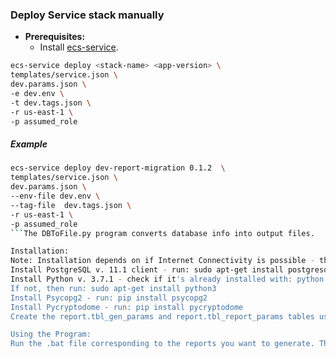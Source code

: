 ### Deploy Service stack manually

* **Prerequisites:**
	* Install [ecs-service](https://www.npmjs.com/package/ecs-service).

```bash
ecs-service deploy <stack-name> <app-version> \
templates/service.json \
dev.params.json \
-e dev.env \
-t dev.tags.json \
-r us-east-1 \
-p assumed_role
```
##### Example

```bash
ecs-service deploy dev-report-migration 0.1.2  \
templates/service.json \
dev.params.json \
--env-file dev.env \
--tag-file  dev.tags.json \
-r us-east-1 \
-p assumed_role 
```The DBToFile.py program converts database info into output files.  

Installation:  
Note: Installation depends on if Internet Connectivity is possible - this may be revised before going to integration environment.  
Install PostgreSQL v. 11.1 client - run: sudo apt-get install postgresql  
Install Python v. 3.7.1 - check if it's already installed with: python --version  
If not, then run: sudo apt-get install python3  
Install Psycopg2 - run: pip install psycopg2  
Install Pycryptodome - run: pip install pycryptodome  
Create the report.tbl_gen_params and report.tbl_report_params tables using the two DDLs found in /Scripts/DDLs/Inserts.  

Using the Program:  
Run the .bat file corresponding to the reports you want to generate. These .bat files should contain a simple command which runs DBToFile.py (report id). The reports should generate in the Output folder. This report id corresponds to the report_id from the report.tbl_gen_params table.  



